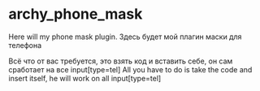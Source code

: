 # archy_phone_mask
Here will my phone mask plugin. Здесь будет мой плагин маски для телефона

Всё что от вас требуется, это взять код и вставить себе, он сам сработает на все input[type=tel]
All you have to do is take the code and insert itself, he will work on all input[type=tel]
